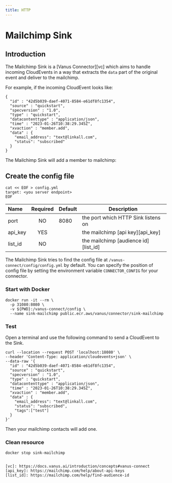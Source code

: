 ```yaml
---
title: HTTP
---
```


# Mailchimp Sink

## Introduction

The Mailchimp Sink is a [Vanus Connector][vc] which aims to handle incoming CloudEvents in a way that extracts the `data`
part of the original event and deliver to the mailchimp.

For example, if the incoming CloudEvent looks like:

```http
{
  "id" : "42d5b039-daef-4071-8584-e61df8fc1354",
  "source" : "quickstart",
  "specversion" : "1.0",
  "type" : "quickstart",
  "datacontenttype" : "application/json",
  "time" : "2023-01-26T10:38:29.345Z",
  "xvaction" : "member.add",
  "data" : {
    "email_address": "text@linkall.com",
    "status": "subscribed"
  }
}
```

The Mailchimp Sink will add a member to mailchimp:

## Create the config file


```shell
cat << EOF > config.yml
target: <you server endpoint>
EOF
```

| Name          | Required | Default | Description                                                                      |
|:--------------|:--------:|:--------|----------------------------------------------------------------------------------|
| port          |    NO    | 8080    | the port which HTTP Sink listens on                                              |
| api_key       |   YES    |         | the mailchimp [api key][api_key]                                                 |
| list_id       |    NO    |         | the mailchimp [audience id][list_id]                                             |

The Mailchimp Sink tries to find the config file at `/vanus-connect/config/config.yml` by default. You can specify the
position of config file by setting the environment variable `CONNECTOR_CONFIG` for your connector.

### Start with Docker

```shell
docker run -it --rm \
  -p 31080:8080 \
  -v ${PWD}:/vanus-connect/config \
  --name sink-mailchimp public.ecr.aws/vanus/connector/sink-mailchimp
```

### Test

Open a terminal and use the following command to send a CloudEvent to the Sink.

```shell
curl --location --request POST 'localhost:18080' \
--header 'Content-Type: application/cloudevents+json' \
--data-raw '{
  "id" : "42d5b039-daef-4071-8584-e61df8fc1354",
  "source" : "quickstart",
  "specversion" : "1.0",
  "type" : "quickstart",
  "datacontenttype" : "application/json",
  "time" : "2023-01-26T10:38:29.345Z",
  "xvaction" : "member.add",
  "data" : {
    "email_address": "text@linkall.com",
    "status": "subscribed",
    "tags":["test"]
  }
}'
```

Then your mailchimp contacts will add one.

### Clean resource

```shell
docker stop sink-mailchimp
```

```

[vc]: https://docs.vanus.ai/introduction/concepts#vanus-connect
[api_key]: https://mailchimp.com/help/about-api-keys
[list_id]: https://mailchimp.com/help/find-audience-id
